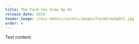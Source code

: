 ```yaml
---
title: The Farm You Grew Up On
release_date: 2018
header_image: /reis-mahnic/assets/images/FarmGrewUpOn2.jpg
order: 4
---
```

Test content.
